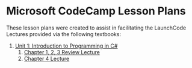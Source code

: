 # Microsoft CodeCamp Lesson Plans
These lesson plans were created to assist in facilitating the LaunchCode Lectures provided via the following textbooks:

1. [Unit 1: Introduction to Programming in C#](https://education.launchcode.org/intro-to-programming-csharp/index.html)
   1. [Chapter 1, 2, 3 Review Lecture](./chapter-1-2-3-review-lecture.md)
   2. [Chapter 4 Lecture](./chapter-4-lecture.md)